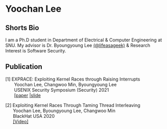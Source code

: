 # Yoochan Lee

## Shorts Bio

I am a Ph.D student in Department of Electrical & Computer Engineering at SNU. My advisor is Dr. Byoungyoung Lee [(@lifeasageek)](https://lifeasageek.github.io/) & Research Interest is Software Security.

## Publication
[1] EXPRACE: Exploiting Kernel Races through Raising Interrupts  
&nbsp;&nbsp;&nbsp;&nbsp;&nbsp;&nbsp;
Yoochan Lee, Changwoo Min, Byoungyoung Lee  
&nbsp;&nbsp;&nbsp;&nbsp;&nbsp;&nbsp;
USENIX Security Symposium (Security) 2021  
&nbsp;&nbsp;&nbsp;&nbsp;&nbsp;&nbsp;
[\[paper](https://leeyoochan.github.io/paper/yoochan-exprace.pdf)
[|slide](https://leeyoochan.github.io/paper/yoochan-exprace-slides.pdf)  



[2] Exploiting Kernel Races Through Taming Thread Interleaving  
&nbsp;&nbsp;&nbsp;&nbsp;&nbsp;&nbsp;Yoochan Lee, Byoungyoung Lee, Changwoo Min  
&nbsp;&nbsp;&nbsp;&nbsp;&nbsp;&nbsp;BlackHat USA 2020  
&nbsp;&nbsp;&nbsp;&nbsp;&nbsp;&nbsp;[\[Video\]](https://www.youtube.com/watch?v=5M3WhLVLCzs&ab_channel=BlackHat)  

